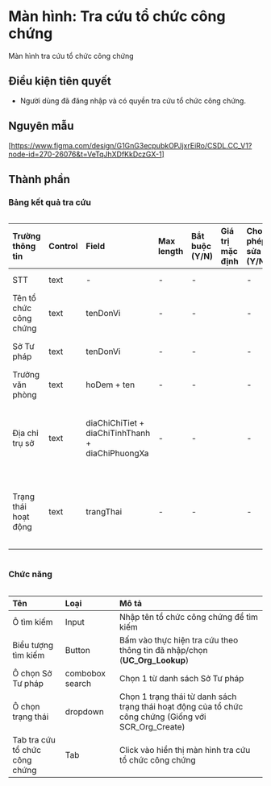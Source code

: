 # Màn hình: Tra cứu tổ chức công chứng
Màn hình tra cứu tổ chức công chứng

## Điều kiện tiên quyết
- Người dùng đã đăng nhập và có quyền tra cứu tổ chức công chứng.

## Nguyên mẫu
[https://www.figma.com/design/G1GnG3ecpubkOPJjxrEiRo/CSDL.CC_V1?node-id=270-26076&t=VeTqJhXDfKkDczGX-1]

## Thành phần

### Bảng kết quả tra cứu

<div style="overflow-x:auto">

| Trường thông tin       | Control | Field                                            | Max length | Bắt buộc (Y/N) | Giá trị mặc định | Cho phép sửa (Y/N) | Mô tả                                                                |
|:-----------------------|:--------|:-------------------------------------------------|:-----------|:---------------|:-----------------|:-------------------|:---------------------------------------------------------------------|
| STT                    | text    | -                                                | -          | -              |                  | -                  | Số thứ tự bản ghi                                                    |
| Tên tổ chức công chứng | text    | tenDonVi                                         | -          | -              |                  | -                  | Tên của tổ chức hành nghề công chứng                                 |
| Sở Tư pháp             | text    | tenDonVi                                         | -          | -              |                  | -                  | Tên Sở Tư pháp quản lý                                               |
| Trưởng văn phòng       | text    | hoDem + ten                                      | -          | -              |                  | -                  | Tên trưởng văn phòng                                                 |
| Địa chỉ trụ sở         | text    | diaChiChiTiet + diaChiTinhThanh + diaChiPhuongXa | -          | -              |                  | -                  | Địa chỉ trụ sở hiện tại: Địa chỉ - Phường/xã - Tỉnh/Thành phố        |
| Trạng thái hoạt động   | text    | trangThai                                        | -          | -              |                  | -                  | Trạng thái: Đang hoạt động, Chờ thành lập, Giải thể, … (theo entity) |

</div>

### Chức năng

<div style="overflow-x:auto">

| Tên                            | Loại            | Mô tả                                                                                                 |
|:-------------------------------|:----------------|:------------------------------------------------------------------------------------------------------|
| Ô tìm kiếm                     | Input           | Nhập tên tổ chức công chứng để tìm kiếm                                                               |
| Biểu tượng tìm kiếm            | Button          | Bấm vào thực hiện tra cứu theo thông tin đã nhập/chọn (**UC_Org_Lookup**)                             |
| Ô chọn Sở Tư pháp              | combobox search | Chọn 1 từ danh sách Sở Tư pháp                                                                        |
| Ô chọn trạng thái              | dropdown        | Chọn 1 trạng thái từ danh sách trạng thái hoạt động của tổ chức công chứng (Giống với SCR_Org_Create) |
| Tab tra cứu tổ chức công chứng | Tab             | Click vào hiển thị màn hình tra cứu tổ chức công chứng                                                |

</div>
